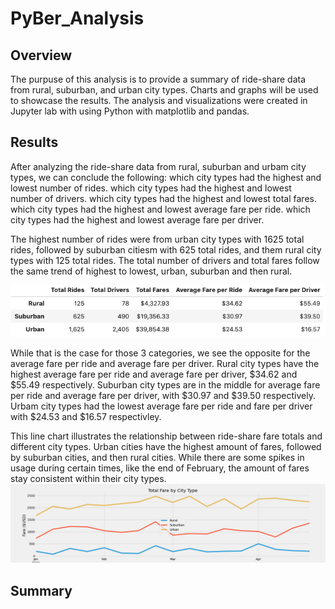 # PyBer_Analysis

## Overview
The purpuse of this analysis is to provide a summary of ride-share data from rural, suburban, and urban city types. Charts and graphs will be used to showcase the results. The analysis and visualizations were created in Jupyter lab with using Python with matplotlib and pandas.

## Results
After analyzing the ride-share data from rural, suburban and urbam city types, we can conclude the following:
which city types had the highest and lowest number of rides.
which city types had the highest and lowest number of drivers.
which city types had the highest and lowest total fares.
which city types had the highest and lowest average fare per ride.
which city types had the highest and lowest average fare per driver. 

The highest number of rides were from urban city types with 1625 total rides, followed by suburban citiesm with 625 total rides, and them rural city types with 125 total rides. The total number of drivers and total fares follow the same trend of highest to lowest, urban, suburban and then rural. 

![table](Analysis/Pyber_summary_table.png)

While that is the case for those 3 categories, we see the opposite for the average fare per ride and average fare per driver. Rural city types have the highest average fare per ride and average fare per driver, $34.62 and $55.49 respectively. Suburban city types are in the middle for average fare per ride and average fare per driver, with $30.97 and $39.50 respectively. Urbam city types had the lowest average fare per ride and fare per driver with $24.53 and $16.57 respectivley.





This line chart illustrates the relationship between ride-share fare totals and different city types. Urban cities have the highest amount of fares, followed by suburban cities, and then rural cities. While there are some spikes in usage during certain times, like the end of February, the amount of fares stay consistent within their city types.
![chart](Analysis/PyBer_fare_summary.png)

## Summary
